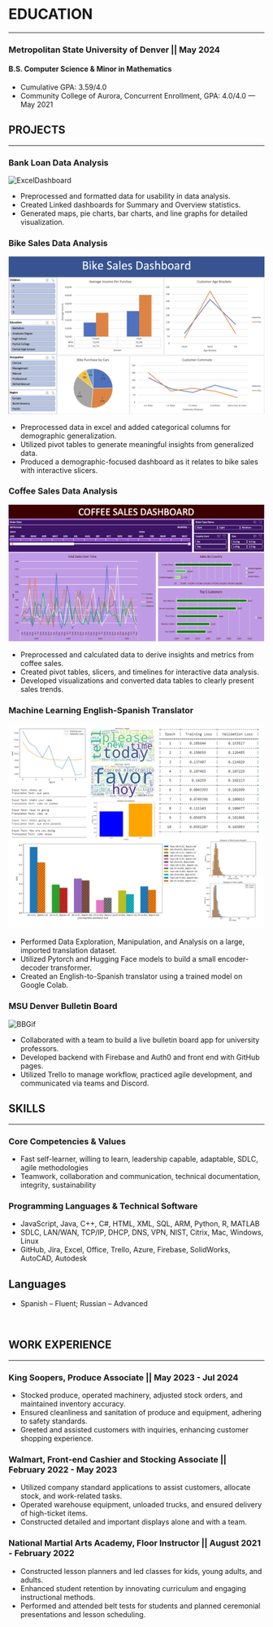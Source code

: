 # EDUCATION
-----------------------------------------------------------------------------------------------
### Metropolitan State University of Denver || May 2024
#### B.S. Computer Science &amp; Minor in Mathematics
* Cumulative GPA: 3.59/4.0
* Community College of Aurora, Concurrent Enrollment, GPA: 4.0/4.0 — May 2021
  
## PROJECTS
-----------------------------------------------------------------------------------------------
### Bank Loan Data Analysis
![ExcelDashboard](FinanceDataSpedUp_V2.gif)
* Preprocessed and formatted data for usability in data analysis. 
* Created Linked dashboards for Summary and Overview statistics.
* Generated maps, pie charts, bar charts, and line graphs for detailed visualization.


### Bike Sales Data Analysis
![ExcelDashboard](Assets/BikeSalesDashboardImage.png)
* Preprocessed data in excel and added categorical columns for demographic generalization.
* Utilized pivot tables to generate meaningful insights from generalized data.
* Produced a demographic-focused dashboard as it relates to bike sales with interactive slicers. 

### Coffee Sales Data Analysis
![ExcelDashboard](Assets/CoffeeDashboard.png)
* Preprocessed and calculated data to derive insights and metrics from coffee sales.
* Created pivot tables, slicers, and timelines for interactive data analysis.
* Developed visualizations and converted data tables to clearly present sales trends.

### Machine Learning English-Spanish Translator
![TranslatorCollage](Assets/EngSpaCollage.png)
* Performed Data Exploration, Manipulation, and Analysis on a large, imported translation
dataset. 
* Utilized Pytorch and Hugging Face models to build a small encoder-decoder transformer.
* Created an English-to-Spanish translator using a trained model on Google Colab.

### MSU Denver Bulletin Board
![BBGif](Assets/BBGif.gif)
* Collaborated with a team to build a live bulletin board app for university professors.
* Developed backend with Firebase and Auth0 and front end with GitHub pages.
* Utilized Trello to manage workflow, practiced agile development, and communicated via teams
and Discord.

## SKILLS
-----------------------------------------------------------------------------------------------
### Core Competencies &amp; Values
* Fast self-learner, willing to learn, leadership capable, adaptable, SDLC, agile methodologies
* Teamwork, collaboration and communication, technical documentation, integrity, sustainability

### Programming Languages &amp; Technical Software
* JavaScript, Java, C++, C#, HTML, XML, SQL, ARM, Python, R, MATLAB
* SDLC, LAN/WAN, TCP/IP, DHCP, DNS, VPN, NIST, Citrix, Mac, Windows, Linux
* GitHub, Jira, Excel, Office, Trello, Azure, Firebase, SolidWorks, AutoCAD, Autodesk

## Languages
* Spanish – Fluent; Russian – Advanced

 
## WORK EXPERIENCE
-----------------------------------------------------------------------------------------------
### King Soopers, Produce Associate || May 2023 - Jul 2024
* Stocked produce, operated machinery, adjusted stock orders, and maintained inventory
accuracy. 
* Ensured cleanliness and sanitation of produce and equipment, adhering to safety standards. 
* Greeted and assisted customers with inquiries, enhancing customer shopping experience.

### Walmart, Front-end Cashier and Stocking Associate || February 2022 - May 2023
* Utilized company standard applications to assist customers, allocate stock, and work-related
tasks.
* Operated warehouse equipment, unloaded trucks, and ensured delivery of high-ticket items.
* Constructed detailed and important displays alone and with a team.
  
### National Martial Arts Academy, Floor Instructor || August 2021 - February 2022
* Constructed lesson planners and led classes for kids, young adults, and adults.
* Enhanced student retention by innovating curriculum and engaging instructional methods. 
* Performed and attended belt tests for students and planned ceremonial presentations and lesson
scheduling.
